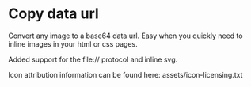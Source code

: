 # Copy data url

Convert any image to a base64 data url. Easy when you quickly need to inline images in your html or css pages.

Added support for the file:// protocol and inline svg.

Icon attribution information can be found here: assets/icon-licensing.txt
